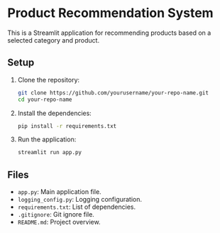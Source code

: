 
# Product Recommendation System

This is a Streamlit application for recommending products based on a selected category and product.

## Setup

1. Clone the repository:
    ```bash
    git clone https://github.com/yourusername/your-repo-name.git
    cd your-repo-name
    ```

2. Install the dependencies:
    ```bash
    pip install -r requirements.txt
    ```

3. Run the application:
    ```bash
    streamlit run app.py
    ```

## Files

- `app.py`: Main application file.
- `logging_config.py`: Logging configuration.
- `requirements.txt`: List of dependencies.
- `.gitignore`: Git ignore file.
- `README.md`: Project overview.
